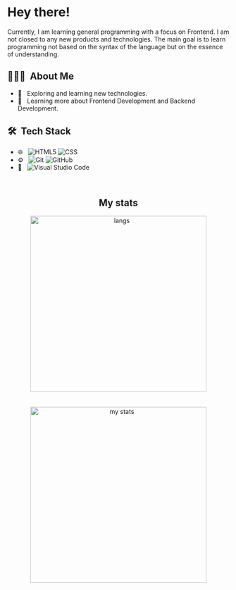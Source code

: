 <h1> Hey there!</h2>

<p>
  Currently, I am learning general programming with a focus on Frontend. I am not closed to any new products and technologies. The main goal is to learn    programming not based on the syntax of the language but on the essence of understanding.
</p>

<h2> 👨🏻‍💻 &nbsp;About Me </h3>

- 🤔 &nbsp; Exploring and learning new technologies.
- 🌱 &nbsp; Learning more about Frontend Development and Backend Development.

<h2> 🛠 &nbsp;Tech Stack</h3>

- 🌐 &nbsp;
  ![HTML5](https://img.shields.io/badge/-HTML5-333333?style=flat&logo=HTML5)
  ![CSS](https://img.shields.io/badge/-CSS-333333?style=flat&logo=CSS3&logoColor=1572B6)
- ⚙️ &nbsp;
  ![Git](https://img.shields.io/badge/-Git-333333?style=flat&logo=git)
  ![GitHub](https://img.shields.io/badge/-GitHub-333333?style=flat&logo=github)
- 🔧 &nbsp;
  ![Visual Studio Code](https://img.shields.io/badge/-Visual%20Studio%20Code-333333?style=flat&logo=visual-studio-code&logoColor=007ACC)

<br/>

<h2 align="center">My stats</h3>

<p align="center">
  <img src="https://github-readme-stats.vercel.app/api/top-langs/?username=naskyK&layout=compact" width="400" alt="langs" />
    <br />
    <br />
    <br />
  <img src="https://github-readme-stats.vercel.app/api?username=naskyK&count_private=true&show_icons=true" width="400" alt="my stats" />
</p>

<br/>
